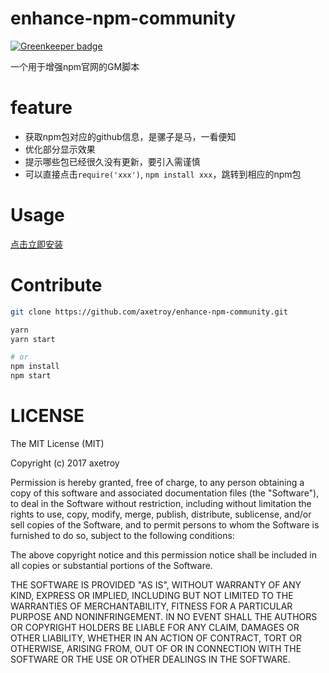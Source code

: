 # enhance-npm-community

[![Greenkeeper badge](https://badges.greenkeeper.io/axetroy/enhance-npm-community.svg)](https://greenkeeper.io/)

一个用于增强npm官网的GM脚本

# feature

- 获取npm包对应的github信息，是骡子是马，一看便知
- 优化部分显示效果
- 提示哪些包已经很久没有更新，要引入需谨慎
- 可以直接点击``require('xxx')``, ``npm install xxx``，跳转到相应的npm包

# Usage

[点击立即安装](https://github.com/axetroy/enhance-npm-community/raw/master/dist/enhance-npm-community.min.user.js)

# Contribute

```bash
git clone https://github.com/axetroy/enhance-npm-community.git

yarn
yarn start

# or 
npm install
npm start
```

# LICENSE

The MIT License (MIT)

Copyright (c) 2017 axetroy

Permission is hereby granted, free of charge, to any person obtaining a copy
of this software and associated documentation files (the "Software"), to deal
in the Software without restriction, including without limitation the rights
to use, copy, modify, merge, publish, distribute, sublicense, and/or sell
copies of the Software, and to permit persons to whom the Software is
furnished to do so, subject to the following conditions:

The above copyright notice and this permission notice shall be included in all
copies or substantial portions of the Software.

THE SOFTWARE IS PROVIDED "AS IS", WITHOUT WARRANTY OF ANY KIND, EXPRESS OR
IMPLIED, INCLUDING BUT NOT LIMITED TO THE WARRANTIES OF MERCHANTABILITY,
FITNESS FOR A PARTICULAR PURPOSE AND NONINFRINGEMENT. IN NO EVENT SHALL THE
AUTHORS OR COPYRIGHT HOLDERS BE LIABLE FOR ANY CLAIM, DAMAGES OR OTHER
LIABILITY, WHETHER IN AN ACTION OF CONTRACT, TORT OR OTHERWISE, ARISING FROM,
OUT OF OR IN CONNECTION WITH THE SOFTWARE OR THE USE OR OTHER DEALINGS IN THE
SOFTWARE.